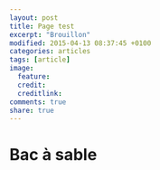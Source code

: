 ```yaml
---
layout: post
title: Page test
excerpt: "Brouillon"
modified: 2015-04-13 08:37:45 +0100
categories: articles
tags: [article]
image:
  feature: 
  credit:  
  creditlink: 
comments: true
share: true
---
```

<h1>Bac à sable</h1>


